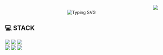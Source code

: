 <div align="right">
  <img src="https://api.visitorbadge.io/api/visitors?path=https%3A%2F%2Fgithub.com%2FNamooJang&countColor=%23263759" />
</div>

<div align="center">
<img src="https://readme-typing-svg.demolab.com?font=&weight=800&duration=1000&pause=2000&color=1D5529&center=true&random=false&width=435&lines=Hi!;I'm+Namoo+%F0%9F%8C%B3" alt="Typing SVG" />
</div>

## 💻 STACK
<div>
  <img src="https://img.shields.io/badge/javascript-grey?style=for-the-badge&logo=javascript">
  <img src="https://img.shields.io/badge/html5-grey?style=for-the-badge&logo=html5">
  <img src="https://img.shields.io/badge/css-grey?style=for-the-badge&logo=css3">
</div>
<div>
  <img src="https://img.shields.io/badge/React-grey?style=for-the-badge&logo=react">
  <img src="https://img.shields.io/badge/Next.js-grey?style=for-the-badge&logo=nextjs">
  <img src="https://img.shields.io/badge/ReactQuery-grey?style=for-the-badge&logo=reactquery">
</div>


<!---
<div align="center">  
  <img src="https://streak-stats.demolab.com?user=Namoo&theme=vue&card_width=500&hide_longest_streak=true" alt="GitHub Streak" />
</div>

--->


